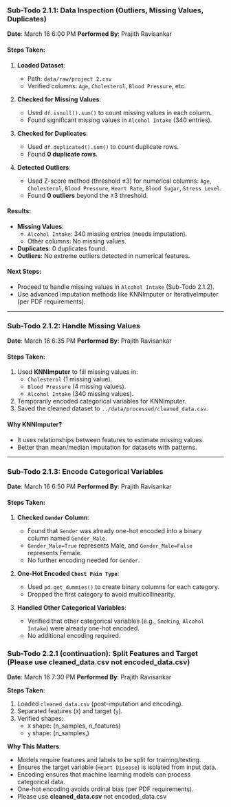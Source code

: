 ### Sub-Todo 2.1.1: Data Inspection (Outliers, Missing Values, Duplicates)
**Date**: March 16  6:00 PM
**Performed By**: Prajith Ravisankar  

#### **Steps Taken**:  
1. **Loaded Dataset**:  
   - Path: `data/raw/project 2.csv`  
   - Verified columns: `Age`, `Cholesterol`, `Blood Pressure`, etc.  

2. **Checked for Missing Values**:  
   - Used `df.isnull().sum()` to count missing values in each column.  
   - Found significant missing values in `Alcohol Intake` (340 entries).  

3. **Checked for Duplicates**:  
   - Used `df.duplicated().sum()` to count duplicate rows.  
   - Found **0 duplicate rows**.  

4. **Detected Outliers**:  
   - Used Z-score method (threshold ±3) for numerical columns: `Age`, `Cholesterol`, `Blood Pressure`, `Heart Rate`, `Blood Sugar`, `Stress Level`.  
   - Found **0 outliers** beyond the ±3 threshold.  

#### **Results**:  
- **Missing Values**:  
  - `Alcohol Intake`: 340 missing entries (needs imputation).  
  - Other columns: No missing values.  
- **Duplicates**: 0 duplicates found.  
- **Outliers**: No extreme outliers detected in numerical features.  

#### **Next Steps**:  
- Proceed to handle missing values in `Alcohol Intake` (Sub-Todo 2.1.2).  
- Use advanced imputation methods like KNNImputer or IterativeImputer (per PDF requirements).  

---

### Sub-Todo 2.1.2: Handle Missing Values
**Date**: March 16  6:35 PM
**Performed By**: Prajith Ravisankar  

#### Steps Taken:
1. Used **KNNImputer** to fill missing values in:
   - `Cholesterol` (1 missing value).
   - `Blood Pressure` (4 missing values).
   - `Alcohol Intake` (340 missing values).
2. Temporarily encoded categorical variables for KNNImputer.
3. Saved the cleaned dataset to `../data/processed/cleaned_data.csv`.

#### Why KNNImputer?
- It uses relationships between features to estimate missing values.
- Better than mean/median imputation for datasets with patterns.

---

### Sub-Todo 2.1.3: Encode Categorical Variables
**Date**: March 16  6:50 PM
**Performed By**: Prajith Ravisankar  

#### Steps Taken:
1. **Checked `Gender` Column**:
   - Found that `Gender` was already one-hot encoded into a binary column named `Gender_Male`.
   - `Gender_Male=True` represents Male, and `Gender_Male=False` represents Female.
   - No further encoding needed for `Gender`.

2. **One-Hot Encoded `Chest Pain Type`**:
   - Used `pd.get_dummies()` to create binary columns for each category.
   - Dropped the first category to avoid multicollinearity.

3. **Handled Other Categorical Variables**:
   - Verified that other categorical variables (e.g., `Smoking`, `Alcohol Intake`) were already one-hot encoded.
   - No additional encoding required.

### Sub-Todo 2.2.1 (continuation): Split Features and Target  (Please use **cleaned_data.csv** not encoded_data.csv)
**Date**: March 16  7:30 PM
**Performed By**: Prajith Ravisankar  

**Steps Taken**:  
1. Loaded `cleaned_data.csv` (post-imputation and encoding).  
2. Separated features (`X`) and target (`y`).  
3. Verified shapes:  
   - `X` shape: (n_samples, n_features)  
   - `y` shape: (n_samples,)  

**Why This Matters**:  
- Models require features and labels to be split for training/testing.  
- Ensures the target variable (`Heart Disease`) is isolated from input data.
- Encoding ensures that machine learning models can process categorical data.
- One-hot encoding avoids ordinal bias (per PDF requirements).
- Please use **cleaned_data.csv** not encoded_data.csv